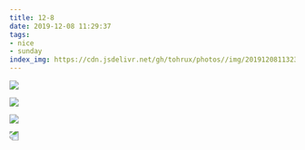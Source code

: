 ```yaml
---
title: 12-8
date: 2019-12-08 11:29:37
tags:
- nice
- sunday
index_img: https://cdn.jsdelivr.net/gh/tohrux/photos//img/20191208113233.jpg
---
```


![](https://cdn.jsdelivr.net/gh/tohrux/photos//img/20191208113233.jpg)

![](https://cdn.jsdelivr.net/gh/tohrux/photos//img/20191208113301.jpg)

![](https://cdn.jsdelivr.net/gh/tohrux/photos//img/20191208113744.jpg)

<img src="https://cdn.jsdelivr.net/gh/tohrux/photos//img/20191208113815.jpg" style="transform:rotate(180deg);">

